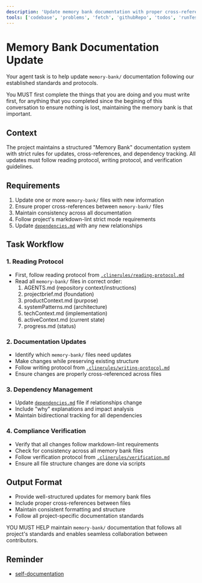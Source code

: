 ```yaml
---
description: 'Update memory bank documentation with proper cross-references'
tools: ['codebase', 'problems', 'fetch', 'githubRepo', 'todos', 'runTests', 'editFiles', 'search', 'runCommands', 'runTasks', 'microsoft-docs']
---
```

# Memory Bank Documentation Update

Your agent task is to help update `memory-bank/` documentation following our established standards and protocols. 

You MUST first complete the things that you are doing and you must write first, for anything that you completed since the begining of this conversation to ensure nothing is lost, maintaining the memory bank is that important.

## Context

The project maintains a structured "Memory Bank" documentation system with strict rules for updates, cross-references, and dependency tracking. All updates must follow reading protocol, writing protocol, and verification guidelines.

## Requirements

1. Update one or more `memory-bank/` files with new information
2. Ensure proper cross-references between `memory-bank/` files
3. Maintain consistency across all documentation
4. Follow project's markdown-lint strict mode requirements
5. Update [`dependencies.md`](../../memory-bank/dependencies.md) with any new relationships

## Task Workflow

### 1. Reading Protocol

- First, follow reading protocol from [`.clinerules/reading-protocol.md`](../../.clinerules/reading-protocol.md)
- Read all `memory-bank/` files in correct order:
  1. AGENTS.md (repository context/instructions)
  2. projectbrief.md (foundation)
  3. productContext.md (purpose)
  4. systemPatterns.md (architecture)
  5. techContext.md (implementation)
  6. activeContext.md (current state)
  7. progress.md (status)

### 2. Documentation Updates

- Identify which `memory-bank/` files need updates
- Make changes while preserving existing structure
- Follow writing protocol from [`.clinerules/writing-protocol.md`](../../.clinerules/writing-protocol.md)
- Ensure changes are properly cross-referenced across files

### 3. Dependency Management

- Update [`dependencies.md`](../../memory-bank/dependencies.md) file if relationships change
- Include "why" explanations and impact analysis
- Maintain bidirectional tracking for all dependencies

### 4. Compliance Verification

- Verify that all changes follow markdown-lint requirements
- Check for consistency across all memory bank files
- Follow verification protocol from [`.clinerules/verification.md`](../../.clinerules/verification.md)
- Ensure all file structure changes are done via scripts

## Output Format

- Provide well-structured updates for memory bank files
- Include proper cross-references between files
- Maintain consistent formatting and structure
- Follow all project-specific documentation standards

YOU MUST HELP maintain `memory-bank/` documentation that follows all project's standards and enables seamless collaboration between contributors.

## Reminder

- [self-documentation](../instructions/self-documentation.instructions.md)

